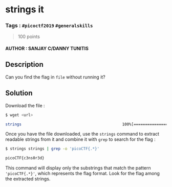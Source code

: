 # strings it

### Tags : `#picoctf2019` `#generalskills`

> 100 points

#### AUTHOR : SANJAY C/DANNY TUNITIS

## Description

Can you find the flag in `file` without running it?

## Solution

Download the file :

``` bash
$ wget <url>

strings                                            100%[=================>]
```


Once you have the file downloaded, use the `strings` command to extract readable strings from it and combine it with `grep` to search for the flag :

``` bash
$ strings strings | grep -o 'picoCTF{.*}'

picoCTF{c3ns0r3d}
```

This command will display only the substrings that match the pattern `'picoCTF{.*}'`, which represents the flag format. Look for the flag among the extracted strings.